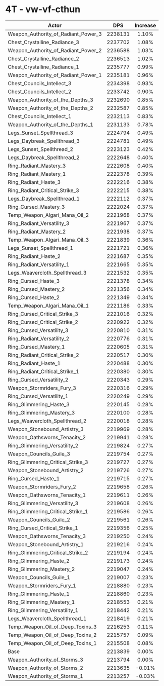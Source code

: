 # 4T - vw-vf-cthun
| Actor | DPS | Increase |
|---|:---:|:---:|
|Weapon_Authority_of_Radiant_Power_3|2238131|1.10%|
|Chest_Crystalline_Radiance_3|2237702|1.08%|
|Weapon_Authority_of_Radiant_Power_2|2236588|1.03%|
|Chest_Crystalline_Radiance_2|2236513|1.02%|
|Chest_Crystalline_Radiance_1|2235777|0.99%|
|Weapon_Authority_of_Radiant_Power_1|2235181|0.96%|
|Chest_Councils_Intellect_3|2234398|0.93%|
|Chest_Councils_Intellect_2|2233742|0.90%|
|Weapon_Authority_of_the_Depths_3|2232690|0.85%|
|Weapon_Authority_of_the_Depths_2|2232587|0.85%|
|Chest_Councils_Intellect_1|2232113|0.83%|
|Weapon_Authority_of_the_Depths_1|2231133|0.78%|
|Legs_Sunset_Spellthread_3|2224794|0.49%|
|Legs_Daybreak_Spellthread_3|2224781|0.49%|
|Legs_Sunset_Spellthread_2|2223123|0.42%|
|Legs_Daybreak_Spellthread_2|2222648|0.40%|
|Ring_Radiant_Mastery_3|2222608|0.40%|
|Ring_Radiant_Mastery_1|2222378|0.39%|
|Ring_Radiant_Haste_3|2222216|0.38%|
|Ring_Radiant_Critical_Strike_3|2222215|0.38%|
|Legs_Daybreak_Spellthread_1|2222112|0.37%|
|Ring_Cursed_Mastery_3|2222024|0.37%|
|Temp_Weapon_Algari_Mana_Oil_2|2221968|0.37%|
|Ring_Radiant_Versatility_3|2221967|0.37%|
|Ring_Radiant_Mastery_2|2221938|0.37%|
|Temp_Weapon_Algari_Mana_Oil_3|2221839|0.36%|
|Legs_Sunset_Spellthread_1|2221721|0.36%|
|Ring_Radiant_Haste_2|2221687|0.35%|
|Ring_Radiant_Versatility_1|2221665|0.35%|
|Legs_Weavercloth_Spellthread_3|2221532|0.35%|
|Ring_Cursed_Haste_3|2221378|0.34%|
|Ring_Cursed_Mastery_2|2221356|0.34%|
|Ring_Cursed_Haste_2|2221349|0.34%|
|Temp_Weapon_Algari_Mana_Oil_1|2221186|0.33%|
|Ring_Cursed_Critical_Strike_3|2221016|0.32%|
|Ring_Cursed_Critical_Strike_2|2220922|0.32%|
|Ring_Cursed_Versatility_3|2220810|0.31%|
|Ring_Radiant_Versatility_2|2220776|0.31%|
|Ring_Cursed_Mastery_1|2220605|0.31%|
|Ring_Radiant_Critical_Strike_2|2220517|0.30%|
|Ring_Radiant_Haste_1|2220488|0.30%|
|Ring_Radiant_Critical_Strike_1|2220380|0.30%|
|Ring_Cursed_Versatility_2|2220343|0.29%|
|Weapon_Stormriders_Fury_3|2220316|0.29%|
|Ring_Cursed_Versatility_1|2220249|0.29%|
|Ring_Glimmering_Haste_3|2220145|0.28%|
|Ring_Glimmering_Mastery_3|2220100|0.28%|
|Legs_Weavercloth_Spellthread_2|2220018|0.28%|
|Weapon_Stonebound_Artistry_3|2219969|0.28%|
|Weapon_Oathsworns_Tenacity_2|2219941|0.28%|
|Ring_Glimmering_Versatility_2|2219824|0.27%|
|Weapon_Councils_Guile_3|2219754|0.27%|
|Ring_Glimmering_Critical_Strike_3|2219727|0.27%|
|Weapon_Stonebound_Artistry_2|2219726|0.27%|
|Ring_Cursed_Haste_1|2219715|0.27%|
|Weapon_Stormriders_Fury_2|2219658|0.26%|
|Weapon_Oathsworns_Tenacity_1|2219611|0.26%|
|Ring_Glimmering_Versatility_3|2219608|0.26%|
|Ring_Glimmering_Critical_Strike_1|2219586|0.26%|
|Weapon_Councils_Guile_2|2219561|0.26%|
|Ring_Cursed_Critical_Strike_1|2219356|0.25%|
|Weapon_Oathsworns_Tenacity_3|2219250|0.24%|
|Weapon_Stonebound_Artistry_1|2219216|0.24%|
|Ring_Glimmering_Critical_Strike_2|2219194|0.24%|
|Ring_Glimmering_Haste_2|2219173|0.24%|
|Ring_Glimmering_Mastery_2|2219047|0.24%|
|Weapon_Councils_Guile_1|2219007|0.23%|
|Weapon_Stormriders_Fury_1|2218880|0.23%|
|Ring_Glimmering_Haste_1|2218860|0.23%|
|Ring_Glimmering_Mastery_1|2218553|0.21%|
|Ring_Glimmering_Versatility_1|2218442|0.21%|
|Legs_Weavercloth_Spellthread_1|2218419|0.21%|
|Temp_Weapon_Oil_of_Deep_Toxins_3|2216253|0.11%|
|Temp_Weapon_Oil_of_Deep_Toxins_2|2215757|0.09%|
|Temp_Weapon_Oil_of_Deep_Toxins_1|2215508|0.08%|
|Base|2213839|0.00%|
|Weapon_Authority_of_Storms_3|2213794|0.00%|
|Weapon_Authority_of_Storms_2|2213635|-0.01%|
|Weapon_Authority_of_Storms_1|2213257|-0.03%|
